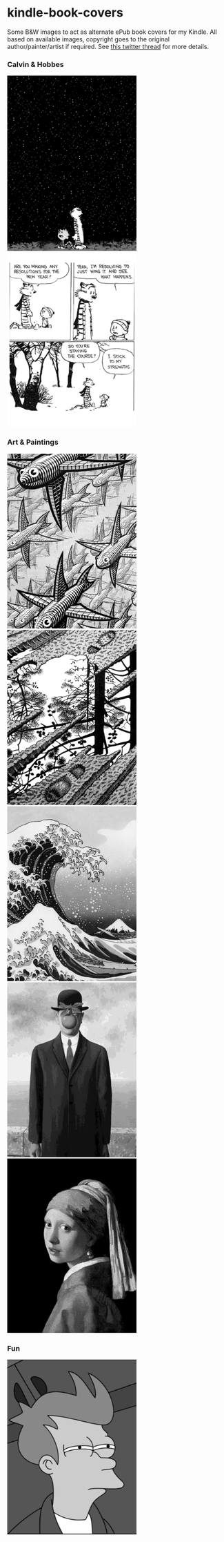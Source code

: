# kindle-book-covers

Some B&amp;W images to act as alternate ePub book covers for my Kindle. All based on available images, copyright goes to the original author/painter/artist if required. See [this twitter thread](https://twitter.com/berenguel/status/1475796361320796160) for more details.

### Calvin & Hobbes

<img src="calvin-universe.jpg" width="300"/>
<img src="calvin-year.jpg" width="300"/>

### Art & Paintings

<img src="escher-fish.jpg" width="300"/>
<img src="escher-puddle.jpg" width="300"/>
<img src="hokusai-wave.jpg" width="300"/>
<img src="magritte-son-of-man.jpg" width="300"/>
<img src="vermeer-pearl.jpg" width="300"/>

### Fun

<img src="fry.jpg" width="300"/>
